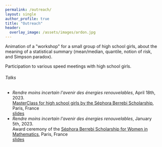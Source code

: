 ```yaml
---
permalink: /outreach/
layout: single
author_profile: true
title: "Outreach"
header:
  overlay_image: /assets/images/ardon.jpg
---
```


Animation of a "workshop" for a small group of high school girls, about the meaning of a statistical summary (mean/median, quantile, notion of risk, and Simpson paradox).

Participation to various speed meetings with high school girls.

###### Talks

- *Rendre moins incertain l'avenir des énergies renouvelables*, April 18th, 2023.  
[MasterClass for high school girls by the Séphora Berrebi Scholarship](https://www.sephoraberrebi.ai/), Paris, France  
[slides](http://mzaffran.github.io/assets/files/Talks/MCL_SB_230418.pdf)  
- *Rendre moins incertain l'avenir des énergies renouvelables*, January 5th, 2023.  
Award ceremony of the [Séphora Berrebi Scholarship for Women in Mathematics](https://www.sephoraberrebi.ai/), Paris, France  
[slides](http://mzaffran.github.io/assets/files/Talks/UQ_ENR_230105.pdf)  
